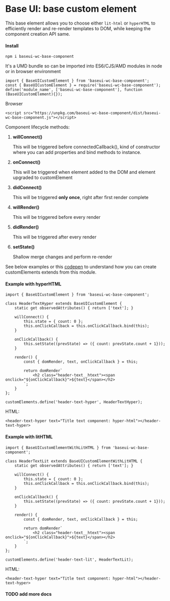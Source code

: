 # Base UI: base custom element
This base element allows you to choose either `lit-html` or `hyperHTML` to efficiently render and re-render templates to DOM, while keeping the component creation API same.

#### Install
```
npm i baseui-wc-base-component
```

It's a UMD bundle so can be imported into ES6/CJS/AMD modules in node or in browser environment

```
import { BaseUICustomElement } from 'baseui-wc-base-component';
const { BaseUICustomElement } = require('baseui-wc-base-component');
define('module_name', ['baseui-wc-base-component'], function (BaseUICustomElement){});
```

Browser
```
<script src="https://unpkg.com/baseui-wc-base-component/dist/baseui-wc-base-component.js"></script>
```

Component lifecycle methods:
1. **willConnect()**

    This will be triggered before connectedCallback(), kind of constructor where you can add properties and bind methods to instance.

1. **onConnect()**

    This will be triggered when element added to the DOM and element upgraded to customElement

1. **didConnect()**

    This will be triggered **only once**, right after first render complete

1. **willRender()**

    This will be triggered before every render

1. **didRender()**

    This will be triggered after every render

1. **setState()**

    Shallow merge changes and perform re-render

See below examples or this [codepen](https://codepen.io/dsadhanala/pen/XZZKej) to understand how you can create customElements extends from this module.

#### Example with hyperHTML

```
import { BaseUICustomElement } from 'baseui-wc-base-component';

class HeaderTextHyper extends BaseUICustomElement {
    static get observedAttributes() { return ['text']; }

    willConnect() {
        this.state = { count: 0 };
        this.onClickCallback = this.onClickCallback.bind(this);
    }

    onClickCallback() {
        this.setState((prevState) => ({ count: prevState.count + 1}));
    }

    render() {
        const { domRender, text, onClickCallback } = this;

        return domRender`
            <h2 class="header-text__htext"><span onclick="${onClickCallback}">${text}</span></h2>
        `;
    }
};

customElements.define('header-text-hyper', HeaderTextHyper);
```

HTML:

```
<header-text-hyper text="Title text component: hyper-html"></header-text-hyper>
```


#### Example with litHTML

```
import { BaseUICustomElementWithLitHTML } from 'baseui-wc-base-component';

class HeaderTextLit extends BaseUICustomElementWithLitHTML {
    static get observedAttributes() { return ['text']; }

    willConnect() {
        this.state = { count: 0 };
        this.onClickCallback = this.onClickCallback.bind(this);
    }

    onClickCallback() {
        this.setState((prevState) => ({ count: prevState.count + 1}));
    }

    render() {
        const { domRender, text, onClickCallback } = this;

        return domRender`
            <h2 class="header-text__htext"><span onclick="${onClickCallback}">${text}</span></h2>
        `;
    }
};

customElements.define('header-text-lit', HeaderTextLit);
```

HTML:

```
<header-text-hyper text="Title text component: hyper-html"></header-text-hyper>
```

#### TODO add more docs
